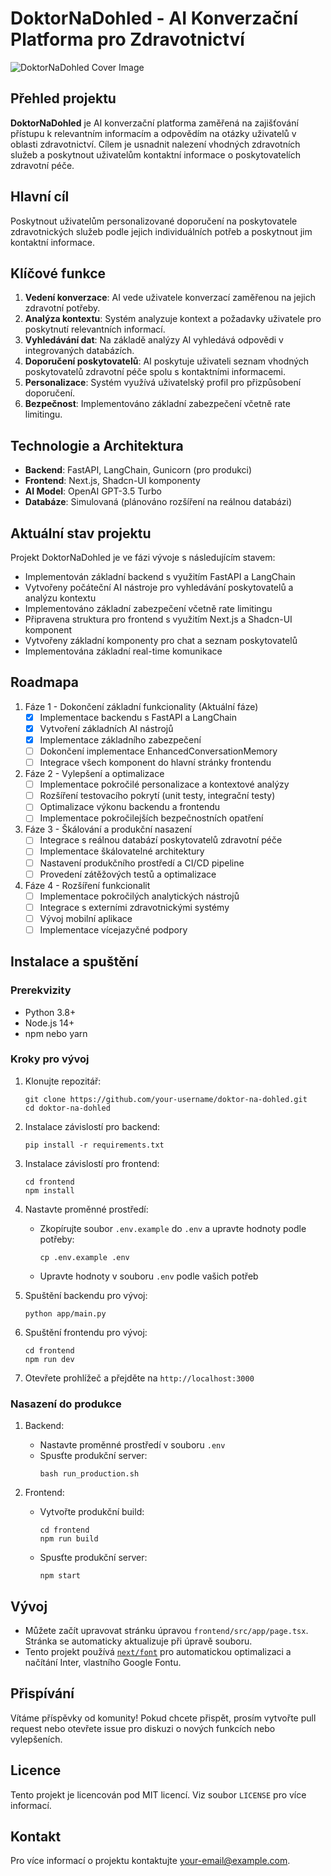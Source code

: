 # DoktorNaDohled - AI Konverzační Platforma pro Zdravotnictví

![DoktorNaDohled Cover Image](https://i.ibb.co/DtmRXKh/DALL-E-2024-08-04-21-57-58-Pixel-art-style-cover-image-for-Doktor-Na-Dohled-an-AI-healthcare-platfor.webp)

## Přehled projektu

**DoktorNaDohled** je AI konverzační platforma zaměřená na zajišťování přístupu k relevantním informacím a odpovědím na otázky uživatelů v oblasti zdravotnictví. Cílem je usnadnit nalezení vhodných zdravotních služeb a poskytnout uživatelům kontaktní informace o poskytovatelích zdravotní péče.

## Hlavní cíl

Poskytnout uživatelům personalizované doporučení na poskytovatele zdravotnických služeb podle jejich individuálních potřeb a poskytnout jim kontaktní informace.

## Klíčové funkce

1. **Vedení konverzace**: AI vede uživatele konverzací zaměřenou na jejich zdravotní potřeby.
2. **Analýza kontextu**: Systém analyzuje kontext a požadavky uživatele pro poskytnutí relevantních informací.
3. **Vyhledávání dat**: Na základě analýzy AI vyhledává odpovědi v integrovaných databázích.
4. **Doporučení poskytovatelů**: AI poskytuje uživateli seznam vhodných poskytovatelů zdravotní péče spolu s kontaktními informacemi.
5. **Personalizace**: Systém využívá uživatelský profil pro přizpůsobení doporučení.
6. **Bezpečnost**: Implementováno základní zabezpečení včetně rate limitingu.

## Technologie a Architektura

- **Backend**: FastAPI, LangChain, Gunicorn (pro produkci)
- **Frontend**: Next.js, Shadcn-UI komponenty
- **AI Model**: OpenAI GPT-3.5 Turbo
- **Databáze**: Simulovaná (plánováno rozšíření na reálnou databázi)

## Aktuální stav projektu

Projekt DoktorNaDohled je ve fázi vývoje s následujícím stavem:

- Implementován základní backend s využitím FastAPI a LangChain
- Vytvořeny počáteční AI nástroje pro vyhledávání poskytovatelů a analýzu kontextu
- Implementováno základní zabezpečení včetně rate limitingu
- Připravena struktura pro frontend s využitím Next.js a Shadcn-UI komponent
- Vytvořeny základní komponenty pro chat a seznam poskytovatelů
- Implementována základní real-time komunikace

## Roadmapa

1. Fáze 1 - Dokončení základní funkcionality (Aktuální fáze)
   - [x] Implementace backendu s FastAPI a LangChain
   - [x] Vytvoření základních AI nástrojů
   - [x] Implementace základního zabezpečení
   - [ ] Dokončení implementace EnhancedConversationMemory
   - [ ] Integrace všech komponent do hlavní stránky frontendu

2. Fáze 2 - Vylepšení a optimalizace
   - [ ] Implementace pokročilé personalizace a kontextové analýzy
   - [ ] Rozšíření testovacího pokrytí (unit testy, integrační testy)
   - [ ] Optimalizace výkonu backendu a frontendu
   - [ ] Implementace pokročilejších bezpečnostních opatření

3. Fáze 3 - Škálování a produkční nasazení
   - [ ] Integrace s reálnou databází poskytovatelů zdravotní péče
   - [ ] Implementace škálovatelné architektury
   - [ ] Nastavení produkčního prostředí a CI/CD pipeline
   - [ ] Provedení zátěžových testů a optimalizace

4. Fáze 4 - Rozšíření funkcionalit
   - [ ] Implementace pokročilých analytických nástrojů
   - [ ] Integrace s externími zdravotnickými systémy
   - [ ] Vývoj mobilní aplikace
   - [ ] Implementace vícejazyčné podpory

## Instalace a spuštění

### Prerekvizity

- Python 3.8+
- Node.js 14+
- npm nebo yarn

### Kroky pro vývoj

1. Klonujte repozitář:
   ```
   git clone https://github.com/your-username/doktor-na-dohled.git
   cd doktor-na-dohled
   ```

2. Instalace závislostí pro backend:
   ```
   pip install -r requirements.txt
   ```

3. Instalace závislostí pro frontend:
   ```
   cd frontend
   npm install
   ```

4. Nastavte proměnné prostředí:
   - Zkopírujte soubor `.env.example` do `.env` a upravte hodnoty podle potřeby:
     ```
     cp .env.example .env
     ```
   - Upravte hodnoty v souboru `.env` podle vašich potřeb

5. Spuštění backendu pro vývoj:
   ```
   python app/main.py
   ```

6. Spuštění frontendu pro vývoj:
   ```
   cd frontend
   npm run dev
   ```

7. Otevřete prohlížeč a přejděte na `http://localhost:3000`

### Nasazení do produkce

1. Backend:
   - Nastavte proměnné prostředí v souboru `.env`
   - Spusťte produkční server:
     ```
     bash run_production.sh
     ```

2. Frontend:
   - Vytvořte produkční build:
     ```
     cd frontend
     npm run build
     ```
   - Spusťte produkční server:
     ```
     npm start
     ```

## Vývoj

- Můžete začít upravovat stránku úpravou `frontend/src/app/page.tsx`. Stránka se automaticky aktualizuje při úpravě souboru.
- Tento projekt používá [`next/font`](https://nextjs.org/docs/basic-features/font-optimization) pro automatickou optimalizaci a načítání Inter, vlastního Google Fontu.

## Přispívání

Vítáme příspěvky od komunity! Pokud chcete přispět, prosím vytvořte pull request nebo otevřete issue pro diskuzi o nových funkcích nebo vylepšeních.

## Licence

Tento projekt je licencován pod MIT licencí. Viz soubor `LICENSE` pro více informací.

## Kontakt

Pro více informací o projektu kontaktujte [your-email@example.com](mailto:your-email@example.com).
